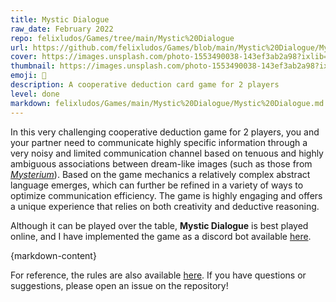```yaml
---
title: Mystic Dialogue
raw_date: February 2022
repo: felixludos/Games/tree/main/Mystic%20Dialogue
url: https://github.com/felixludos/Games/blob/main/Mystic%20Dialogue/Mystic%20Dialogue.md
cover: https://images.unsplash.com/photo-1553490038-143ef3ab2a98?ixlib=rb-4.0.3&ixid=M3wxMjA3fDB8MHxwaG90by1wYWdlfHx8fGVufDB8fHx8fA%3D%3D&auto=format&fit=crop&w=1440&q=80
thumbnail: https://images.unsplash.com/photo-1553490038-143ef3ab2a98?ixlib=rb-4.0.3&ixid=M3wxMjA3fDB8MHxwaG90by1wYWdlfHx8fGVufDB8fHx8fA%3D%3D&auto=format&fit=crop&w=480&q=80
emoji: 🔮
description: A cooperative deduction card game for 2 players
level: done
markdown: felixludos/Games/main/Mystic%20Dialogue/Mystic%20Dialogue.md
---
```


In this very challenging cooperative deduction game for 2 players, you and your partner need to communicate highly specific information through a very noisy and limited communication channel based on tenuous and highly ambiguous associations between dream-like images (such as those from [_Mysterium_](https://boardgamegeek.com/boardgame/181304/mysterium)). Based on the game mechanics a relatively complex abstract language emerges, which can further be refined in a variety of ways to optimize communication efficiency. The game is highly engaging and offers a unique experience that relies on both creativity and deductive reasoning.

Although it can be played over the table, **Mystic Dialogue** is best played online, and I have implemented the game as a discord bot available [here](https://github.com/felixludos/ludos/blob/figged/ludos/games/mysterium/dialogue.py).


{markdown-content}

For reference, the rules are also available [here](https://github.com/felixludos/Games). If you have questions or suggestions, please open an issue on the repository!
